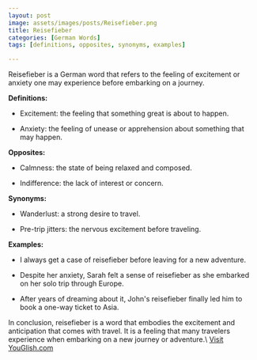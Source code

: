 ```yaml
---
layout: post
image: assets/images/posts/Reisefieber.png
title: Reisefieber
categories: [German Words]
tags: [definitions, opposites, synonyms, examples]

---
```


Reisefieber is a German word that refers to the feeling of excitement or anxiety one may experience before embarking on a journey.

**Definitions:**

- Excitement: the feeling that something great is about to happen.

- Anxiety: the feeling of unease or apprehension about something that may happen.

**Opposites:**

- Calmness: the state of being relaxed and composed.

- Indifference: the lack of interest or concern.

**Synonyms:**

- Wanderlust: a strong desire to travel.

- Pre-trip jitters: the nervous excitement before traveling.

**Examples:**

- I always get a case of reisefieber before leaving for a new adventure.

- Despite her anxiety, Sarah felt a sense of reisefieber as she embarked on her solo trip through Europe.

- After years of dreaming about it, John's reisefieber finally led him to book a one-way ticket to Asia.

In conclusion, reisefieber is a word that embodies the excitement and anticipation that comes with travel. It is a feeling that many travelers experience when embarking on a new journey or adventure.\ <a id="yg-widget-0" class="youglish-widget" data-query="Reisefieber" data-lang="german" data-components="8412" data-auto-start="0" data-bkg-color="theme_light" data-title="How%20to%20pronounce%20Reisefieber%20in%20German"  rel="nofollow" href="https://youglish.com">Visit YouGlish.com</a><script async src="https://youglish.com/public/emb/widget.js" charset="utf-8"></script>